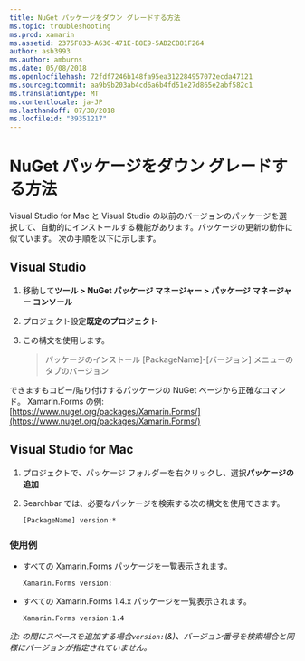 ```yaml
---
title: NuGet パッケージをダウン グレードする方法
ms.topic: troubleshooting
ms.prod: xamarin
ms.assetid: 2375F833-A630-471E-B8E9-5AD2CB81F264
author: asb3993
ms.author: amburns
ms.date: 05/08/2018
ms.openlocfilehash: 72fdf7246b148fa95ea312284957072ecda47121
ms.sourcegitcommit: aa9b9b203ab4cd6a6b4fd51e27d865e2abf582c1
ms.translationtype: MT
ms.contentlocale: ja-JP
ms.lasthandoff: 07/30/2018
ms.locfileid: "39351217"
---
```

# <a name="how-do-i-downgrade-a-nuget-package"></a>NuGet パッケージをダウン グレードする方法

Visual Studio for Mac と Visual Studio の以前のバージョンのパッケージを選択して、自動的にインストールする機能があります。パッケージの更新の動作に似ています。 次の手順を以下に示します。

## <a name="visual-studio"></a>Visual Studio
1. 移動して**ツール > NuGet パッケージ マネージャー > パッケージ マネージャー コンソール**
2. プロジェクト設定**既定のプロジェクト**
3. この構文を使用します。

    > パッケージのインストール [PackageName]-[バージョン] メニューのタブのバージョン

できますもコピー/貼り付けするパッケージの NuGet ページから正確なコマンド。 Xamarin.Forms の例: [https://www.nuget.org/packages/Xamarin.Forms/](https://www.nuget.org/packages/Xamarin.Forms/)

## <a name="visual-studio-for-mac"></a>Visual Studio for Mac
1. プロジェクトで、パッケージ フォルダーを右クリックし、選択**パッケージの追加**
2. Searchbar では、必要なパッケージを検索する次の構文を使用できます。

    `[PackageName] version:*`

### <a name="examples"></a>使用例 
- すべての Xamarin.Forms パッケージを一覧表示されます。 

    `Xamarin.Forms version:`
- すべての Xamarin.Forms 1.4.x パッケージを一覧表示されます。 

    `Xamarin.Forms version:1.4`

*注: の間にスペースを追加する場合`version:`(&)、バージョン番号を検索場合と同様にバージョンが指定されていません。*

